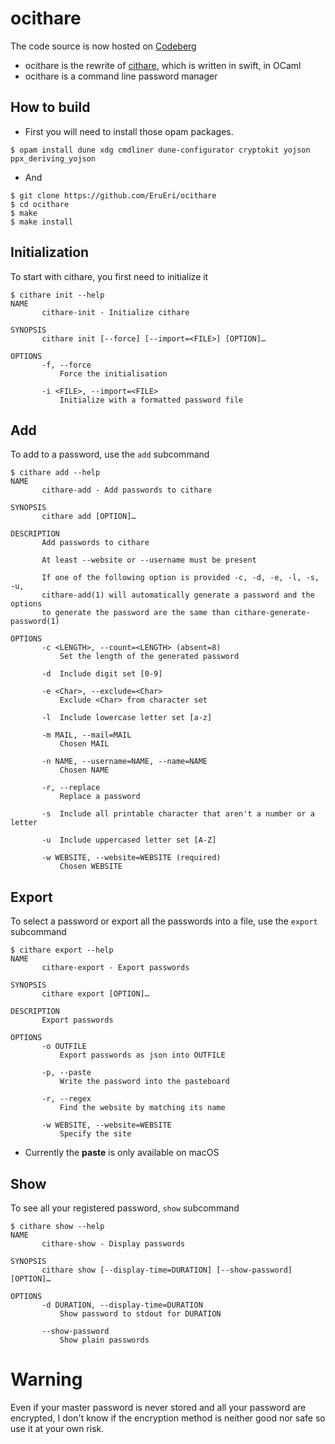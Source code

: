 # ocithare

The code source is now hosted on [Codeberg](https://codeberg.org/EruEri/ocithare)

- ocithare is the rewrite of [cithare](https://git.nayuri.fr/EruEri/cithare), which is written in swift, in OCaml
- ocithare is a command line password manager


## How to build
- First you will need to install those opam packages.

```
$ opam install dune xdg cmdliner dune-configurator cryptokit yojson ppx_deriving_yojson
```
- And
```
$ git clone https://github.com/EruEri/ocithare
$ cd ocithare
$ make
$ make install
```

## Initialization

To start with cithare, you first need to initialize it

```
$ cithare init --help
NAME
       cithare-init - Initialize cithare

SYNOPSIS
       cithare init [--force] [--import=<FILE>] [OPTION]…

OPTIONS
       -f, --force
           Force the initialisation

       -i <FILE>, --import=<FILE>
           Initialize with a formatted password file
```

## Add

To add to a password, use the ```add``` subcommand

```
$ cithare add --help
NAME
       cithare-add - Add passwords to cithare

SYNOPSIS
       cithare add [OPTION]…

DESCRIPTION
       Add passwords to cithare

       At least --website or --username must be present

       If one of the following option is provided -c, -d, -e, -l, -s, -u,
       cithare-add(1) will automatically generate a password and the options
       to generate the password are the same than cithare-generate-password(1)

OPTIONS
       -c <LENGTH>, --count=<LENGTH> (absent=8)
           Set the length of the generated password

       -d  Include digit set [0-9]

       -e <Char>, --exclude=<Char>
           Exclude <Char> from character set

       -l  Include lowercase letter set [a-z]

       -m MAIL, --mail=MAIL
           Chosen MAIL

       -n NAME, --username=NAME, --name=NAME
           Chosen NAME

       -r, --replace
           Replace a password

       -s  Include all printable character that aren't a number or a letter

       -u  Include uppercased letter set [A-Z]

       -w WEBSITE, --website=WEBSITE (required)
           Chosen WEBSITE
```

## Export

To select a password or export all the passwords into a file, use the ```export``` subcommand
```
$ cithare export --help
NAME
       cithare-export - Export passwords

SYNOPSIS
       cithare export [OPTION]…

DESCRIPTION
       Export passwords

OPTIONS
       -o OUTFILE
           Export passwords as json into OUTFILE

       -p, --paste
           Write the password into the pasteboard

       -r, --regex
           Find the website by matching its name

       -w WEBSITE, --website=WEBSITE
           Specify the site
```

- Currently the **paste** is only available on macOS

## Show

To see all your registered password, ```show``` subcommand

```
$ cithare show --help
NAME
       cithare-show - Display passwords

SYNOPSIS
       cithare show [--display-time=DURATION] [--show-password] [OPTION]…

OPTIONS
       -d DURATION, --display-time=DURATION
           Show password to stdout for DURATION

       --show-password
           Show plain passwords
```

# Warning

Even if your master password is never stored and all your password are encrypted, I don't know if the encryption method is neither good nor safe so use it at your own risk.
